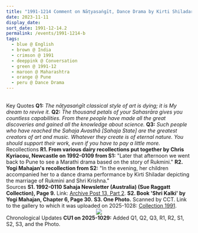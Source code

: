 ```yaml
---
title: "1991-1214 Comment on Nāṭyasaṅgīt, Dance Drama by Kirti Shiladar, Marriage of Śhrī Rukmiṇī and Śhrī Kṛiṣhṇa, Thater, Pune, Maharashtra, India"
date: 2023-11-11
display_date: 
sort_date: 1991-12-14.2
permalink: /events/1991-1214-b
tags:
  - blue @ English
  - brown @ India
  - crimson @ 1991
  - deeppink @ Conversation
  - green @ 1991-12
  - maroon @ Maharashtra
  - orange @ Pune
  - peru @ Dance Drama
---
```


<br>

<wave-list>
  <list-title color="DarkSeaGreen" width="55">Key Quotes</list-title>
  <list-item color="BlanchedAlmond" width="280"><b>Q1:</b> <i>The nāṭyasaṅgīt classical style of art is dying; it is My dream to revive it.</i></list-item>
  <list-item color="Lavender" width="280"><b>Q2:</b> <i>The thousand petals of your Sahasrāra gives you countless capabilities. From there people have made all the great discoveries and gained all the knowledge about science. </i></list-item>
  <list-item color="BlanchedAlmond" width="280"><b>Q3:</b> <i>Such people who have reached the Sahaja Avasthā [Sahaja State] are the greatest creators of art and music. Whatever they create is of eternal nature. You should support their work, even if you have to pay a little more.</i></list-item>
</wave-list>

<br>

<wave-list>
  <list-title color="DarkSeaGreen" width="65">Recollections</list-title>
  <list-item color="BlanchedAlmond"  width="280"><b>R1. From various dairy recollections put together by Chris Kyriacou, Newcastle on 1992-0109 from S1:</b> "Later that afternoon we went back to Pune to see a Marathi drama based on the story of Rukmini."</list-item>
  <list-item color="Lavender"  width="280"><b>R2. Yogi Mahajan's recollection from S2:</b> "In the evening, her children accompanied her to a dance drama performance by Kirti Shiladar depicting the marriage of Rukmini and Shri Krishna."</list-item>
</wave-list>

<br>

<wave-list>
  <list-title color="DarkSeaGreen" width="40">Sources</list-title>
  <list-item color="BlanchedAlmond"  width="280"><b>S1. 1992-0110 Sahaja Newsletter (Australia) (Sue Raggatt Collection), Page 9.</b> Link: <a href="https://seven-teams.github.io/archives/2023/0831">Archive Post 13, Part 2</a>.</list-item>
  <list-item color="Lavender"  width="280"><b>S2. Book 'Shri Kalki' by Yogi Mahajan, Chapter 6, Page 30.</b></list-item>
  <list-item color="BlanchedAlmond"  width="280"><b>S3. One Photo.</b> Scanned by CCT. Link to the gallery to which it was uploaded on 2025-1028: <a href="https://eternalmoments.smugmug.com/Collections/Rosalyn-Anne-Tildesley-Collection/1991">Collection 1991</a>.</list-item>
</wave-list>

<div style="text-align: center"><img src="https://pub-bcc3cbe9b1e94ba1ac28915f7a3900fa.r2.dev/1991-1214_Comment_on_Natyasangit_Dance_Drama_by_Kirti_Shiladar_Marriage_of_Shri_Rukmini_and_Shri_Krishna_Pune_Maharashtra_India_01_(from_tif)_(Photo_credit_Rosalyn_Anne_Tildesley).jpg" /></div>

<wave-list>
  <list-title color="DarkSeaGreen" width="110">Chronological Updates</list-title>
  <list-item color="BlanchedAlmond"  width="280"><b>CU1 on 2025-1029:</b> Added Q1, Q2, Q3, R1, R2, S1, S2, S3, and the Photo.</list-item>
</wave-list>

